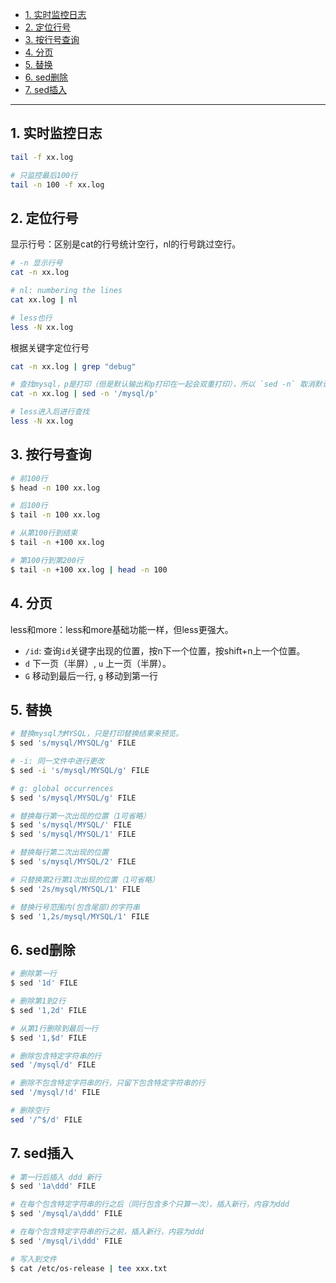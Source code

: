 - [1. 实时监控日志](#1-实时监控日志)
- [2. 定位行号](#2-定位行号)
- [3. 按行号查询](#3-按行号查询)
- [4. 分页](#4-分页)
- [5. 替换](#5-替换)
- [6. sed删除](#6-sed删除)
- [7. sed插入](#7-sed插入)


---
## 1. 实时监控日志

```bash
tail -f xx.log

# 只监控最后100行
tail -n 100 -f xx.log
```

## 2. 定位行号

显示行号：区别是cat的行号统计空行，nl的行号跳过空行。
```bash
# -n 显示行号
cat -n xx.log

# nl: numbering the lines
cat xx.log | nl

# less也行
less -N xx.log
```

根据关键字定位行号
```bash
cat -n xx.log | grep "debug"

# 查找mysql，p是打印（但是默认输出和p打印在一起会双重打印），所以 `sed -n` 取消默认输出 
cat -n xx.log | sed -n '/mysql/p'

# less进入后进行查找
less -N xx.log
```

## 3. 按行号查询

```bash
# 前100行
$ head -n 100 xx.log

# 后100行
$ tail -n 100 xx.log

# 从第100行到结束
$ tail -n +100 xx.log

# 第100行到第200行
$ tail -n +100 xx.log | head -n 100
```
## 4. 分页

less和more：less和more基础功能一样，但less更强大。

- `/id`: 查询`id`关键字出现的位置，按n下一个位置，按shift+n上一个位置。
- `d` 下一页（半屏）, `u` 上一页（半屏）。
- `G` 移动到最后一行, `g` 移动到第一行

## 5. 替换
```bash
# 替换mysql为MYSQL，只是打印替换结果来预览。
$ sed 's/mysql/MYSQL/g' FILE

# -i: 同一文件中进行更改
$ sed -i 's/mysql/MYSQL/g' FILE
```


```bash
# g: global occurrences
$ sed 's/mysql/MYSQL/g' FILE

# 替换每行第一次出现的位置（1可省略）
$ sed 's/mysql/MYSQL/' FILE
$ sed 's/mysql/MYSQL/1' FILE

# 替换每行第二次出现的位置
$ sed 's/mysql/MYSQL/2' FILE

# 只替换第2行第1次出现的位置（1可省略）
$ sed '2s/mysql/MYSQL/1' FILE

# 替换行号范围内(包含尾部)的字符串
$ sed '1,2s/mysql/MYSQL/1' FILE
```

## 6. sed删除

```bash
# 删除第一行
$ sed '1d' FILE

# 删除第1到2行
$ sed '1,2d' FILE

# 从第1行删除到最后一行
$ sed '1,$d' FILE 
```

```bash
# 删除包含特定字符串的行
sed '/mysql/d' FILE

# 删除不包含特定字符串的行，只留下包含特定字符串的行
sed '/mysql/!d' FILE

# 删除空行
sed '/^$/d' FILE
```
## 7. sed插入

```bash
# 第一行后插入 ddd 新行
$ sed '1a\ddd' FILE
```

```bash
# 在每个包含特定字符串的行之后（同行包含多个只算一次），插入新行，内容为ddd
$ sed '/mysql/a\ddd' FILE

# 在每个包含特定字符串的行之前，插入新行，内容为ddd
$ sed '/mysql/i\ddd' FILE
```
```bash
# 写入到文件
$ cat /etc/os-release | tee xxx.txt
```
